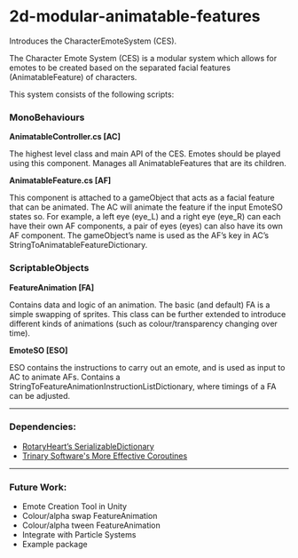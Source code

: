 # 2d-modular-animatable-features

Introduces the CharacterEmoteSystem (CES).

The Character Emote System (CES) is a modular system which allows for emotes to be created based on the separated facial features (AnimatableFeature) of characters.

This system consists of the following scripts:

### MonoBehaviours
**AnimatableController.cs [AC]**

The highest level class and main API of the CES. Emotes should be played using this component. Manages all AnimatableFeatures that are its children.

**AnimatableFeature.cs [AF]**

This component is attached to a gameObject that acts as a facial feature that can be animated. The AC will animate the feature if the input EmoteSO states so. For example, a left eye (eye_L) and a right eye (eye_R) can each have their own AF components, a pair of eyes (eyes) can also have its own AF component. The gameObject’s name is used as the AF’s key in AC’s StringToAnimatableFeatureDictionary.

### ScriptableObjects
**FeatureAnimation [FA]**

Contains data and logic of an animation. The basic (and default) FA is a simple swapping of sprites. This class can be further extended to introduce different kinds of animations (such as colour/transparency changing over time).

**EmoteSO [ESO]**

ESO contains the instructions to carry out an emote, and is used as input to AC to animate AFs. Contains a StringToFeatureAnimationInstructionListDictionary, where timings of a FA can be adjusted.

_____

### Dependencies:

- [RotaryHeart’s SerializableDictionary](https://assetstore.unity.com/packages/tools/integration/serializabledictionary-90477)
- [Trinary Software's More Effective Coroutines](https://assetstore.unity.com/packages/tools/animation/more-effective-coroutines-free-54975)

_____

### Future Work:
- Emote Creation Tool in Unity
- Colour/alpha swap FeatureAnimation
- Colour/alpha tween FeatureAnimation
- Integrate with Particle Systems
- Example package
